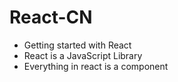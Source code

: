 # React-CN
- Getting started with React
- React is a JavaScript Library
- Everything in react is a component

